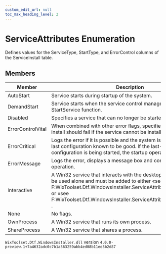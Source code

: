```yaml
---
custom_edit_url: null
toc_max_heading_level: 2
---
```

# ServiceAttributes Enumeration
Defines values for the ServiceType, StartType, and ErrorControl columns of the ServiceInstall table.
## Members
| Member | Description |
| ------ | ----------- |
| AutoStart | Service starts during startup of the system. |
| DemandStart | Service starts when the service control manager calls the StartService function. |
| Disabled | Specifies a service that can no longer be started. |
| ErrorControlVital | When combined with other error flags, specifies that the overall install should fail if the service cannot be installed into the system. |
| ErrorCritical | Logs the error if it is possible and the system is restarted with the last configuration known to be good. If the last-known-good configuration is being started, the startup operation fails. |
| ErrorMessage | Logs the error, displays a message box and continues the startup operation. |
| Interactive | A Win32 service that interacts with the desktop. This value cannot be used alone and must be added to either «see F:WixToolset.Dtf.WindowsInstaller.ServiceAttributes.OwnProcess» or «see F:WixToolset.Dtf.WindowsInstaller.ServiceAttributes.ShareProcess» . |
| None | No flags. |
| OwnProcess | A Win32 service that runs its own process. |
| ShareProcess | A Win32 service that shares a process. |
`WixToolset.Dtf.WindowsInstaller.dll` version `4.0.0-preview.1+7a4632adc0c7b1a363259abb4ed08b11ee3b2d87`
